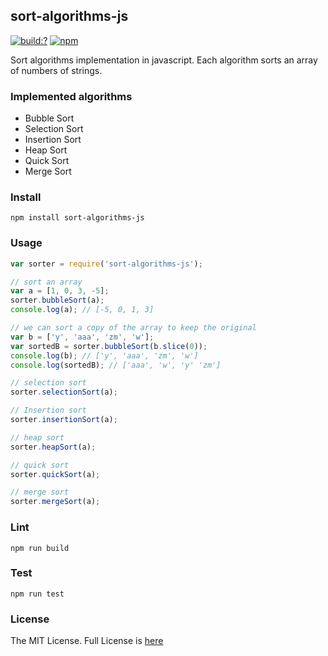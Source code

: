 ## sort-algorithms-js
[![build:?](https://travis-ci.org/eyas-ranjous/sort-algorithms-js.svg?branch=master)](https://travis-ci.org/eyas-ranjous/sort-algorithms-js) [![npm](https://img.shields.io/npm/v/sort-algorithms-js.svg)](https://www.npmjs.com/package/sort-algorithms-js)

Sort algorithms implementation in javascript. Each algorithm sorts an array of numbers of strings.

### Implemented algorithms
- Bubble Sort
- Selection Sort
- Insertion Sort
- Heap Sort
- Quick Sort
- Merge Sort


### Install
```
npm install sort-algorithms-js
```

### Usage
```javascript
var sorter = require('sort-algorithms-js');

// sort an array
var a = [1, 0, 3, -5];
sorter.bubbleSort(a);
console.log(a); // [-5, 0, 1, 3]

// we can sort a copy of the array to keep the original
var b = ['y', 'aaa', 'zm', 'w'];
var sortedB = sorter.bubbleSort(b.slice(0));
console.log(b); // ['y', 'aaa', 'zm', 'w']
console.log(sortedB); // ['aaa', 'w', 'y' 'zm']

// selection sort
sorter.selectionSort(a);

// Insertion sort
sorter.insertionSort(a);

// heap sort
sorter.heapSort(a);

// quick sort
sorter.quickSort(a);

// merge sort
sorter.mergeSort(a);
```

### Lint
```
npm run build
```


### Test
```
npm run test
```


### License
The MIT License. Full License is [here](https://github.com/eyas-ranjous/sort-algorithms-js/blob/master/LICENSE)